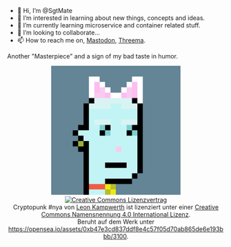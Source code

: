 - 👋 Hi, I’m @SgtMate
- 👀 I’m interested in learning about new things, concepts and ideas.
- 🌱 I’m currently learning microservice and container related stuff.
- 💞️ I’m looking to collaborate...
- 📫 How to reach me on, [Mastodon](https://chaos.social/@sgtmate), [Threema](https://threema.id/R8D968BU).

Another "Masterpiece" and a sign of my bad taste in humor.
<div align="center">
  <img src="NFTrash/cryptopunk%20%23nya.PNG" width="300" height="300"/><br>
  <a rel="license" href="http://creativecommons.org/licenses/by/4.0/"><img alt="Creative Commons Lizenzvertrag" style="border-width:0" src="https://i.creativecommons.org/l/by/4.0/88x31.png" /></a><br /><span xmlns:dct="http://purl.org/dc/terms/" href="http://purl.org/dc/dcmitype/StillImage" property="dct:title" rel="dct:type">Cryptopunk #nya</span> von <a xmlns:cc="http://creativecommons.org/ns#" href="https://twitter.com/SgtM4t3/status/1522247516913348610?s=20&t=LEPl0Hm5oHBuHFNuGRjaHQ" property="cc:attributionName" rel="cc:attributionURL">Leon Kampwerth</a> ist lizenziert unter einer <a rel="license" href="http://creativecommons.org/licenses/by/4.0/">Creative Commons Namensnennung 4.0 International Lizenz</a>.<br />Beruht auf dem Werk unter <a xmlns:dct="http://purl.org/dc/terms/" href="https://opensea.io/assets/0xb47e3cd837ddf8e4c57f05d70ab865de6e193bbb/3100" rel="dct:source">https://opensea.io/assets/0xb47e3cd837ddf8e4c57f05d70ab865de6e193bbb/3100</a>.
</div>
<!---
SgtMate/SgtMate is a ✨ special ✨ repository because its `README.md` (this file) appears on your GitHub profile.
You can click the Preview link to take a look at your changes.
--->
